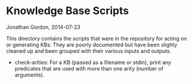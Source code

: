# Knowledge Base Scripts
Jonathan Gordon, 2014-07-23

This directory contains the scripts that were in the repository for
acting on or generating KBs. They are poorly documented but have been
slighty cleaned up and been grouped with their various inputs and
outputs.

- check-arities: For a KB (passed as a filename or stdin), print any
  predicates that are used with more than one arity (number of
  arguments).
